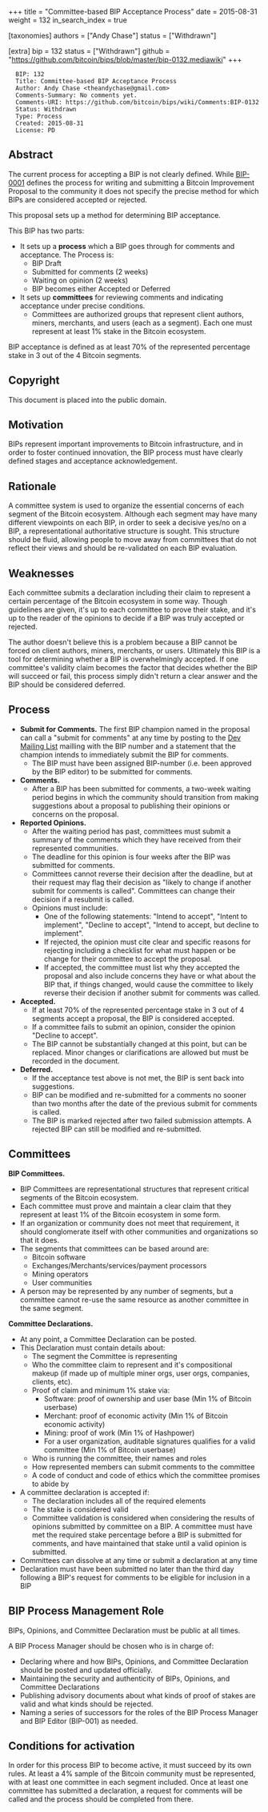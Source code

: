 +++
title = "Committee-based BIP Acceptance Process"
date = 2015-08-31
weight = 132
in_search_index = true

[taxonomies]
authors = ["Andy Chase"]
status = ["Withdrawn"]

[extra]
bip = 132
status = ["Withdrawn"]
github = "https://github.com/bitcoin/bips/blob/master/bip-0132.mediawiki"
+++

``` 
  BIP: 132
  Title: Committee-based BIP Acceptance Process
  Author: Andy Chase <theandychase@gmail.com>
  Comments-Summary: No comments yet.
  Comments-URI: https://github.com/bitcoin/bips/wiki/Comments:BIP-0132
  Status: Withdrawn
  Type: Process
  Created: 2015-08-31
  License: PD
```

## Abstract

The current process for accepting a BIP is not clearly defined. While
[BIP-0001](https://github.com/bitcoin/bips/blob/master/bip-0001.mediawiki)
defines the process for writing and submitting a Bitcoin Improvement
Proposal to the community it does not specify the precise method for
which BIPs are considered accepted or rejected.

This proposal sets up a method for determining BIP acceptance.

This BIP has two parts:

  - It sets up a **process** which a BIP goes through for comments and
    acceptance. The Process is:
      - BIP Draft
      - Submitted for comments (2 weeks)
      - Waiting on opinion (2 weeks)
      - BIP becomes either Accepted or Deferred
  - It sets up **committees** for reviewing comments and indicating
    acceptance under precise conditions.
      - Committees are authorized groups that represent client authors,
        miners, merchants, and users (each as a segment). Each one must
        represent at least 1% stake in the Bitcoin ecosystem.

BIP acceptance is defined as at least 70% of the represented percentage
stake in 3 out of the 4 Bitcoin segments.

## Copyright

This document is placed into the public domain.

## Motivation

BIPs represent important improvements to Bitcoin infrastructure, and in
order to foster continued innovation, the BIP process must have clearly
defined stages and acceptance acknowledgement.

## Rationale

A committee system is used to organize the essential concerns of each
segment of the Bitcoin ecosystem. Although each segment may have many
different viewpoints on each BIP, in order to seek a decisive yes/no on
a BIP, a representational authoritative structure is sought. This
structure should be fluid, allowing people to move away from committees
that do not reflect their views and should be re-validated on each BIP
evaluation.

## Weaknesses

Each committee submits a declaration including their claim to represent
a certain percentage of the Bitcoin ecosystem in some way. Though
guidelines are given, it's up to each committee to prove their stake,
and it's up to the reader of the opinions to decide if a BIP was truly
accepted or rejected.

The author doesn't believe this is a problem because a BIP cannot be
forced on client authors, miners, merchants, or users. Ultimately this
BIP is a tool for determining whether a BIP is overwhelmingly accepted.
If one committee's validity claim becomes the factor that decides
whether the BIP will succeed or fail, this process simply didn't return
a clear answer and the BIP should be considered deferred.

## Process

  - **Submit for Comments.** The first BIP champion named in the
    proposal can call a "submit for comments" at any time by posting to
    the [Dev Mailing
    List](https://lists.linuxfoundation.org/mailman/listinfo/bitcoin-dev)
    mailling with the BIP number and a statement that the champion
    intends to immediately submit the BIP for comments.
      - The BIP must have been assigned BIP-number (i.e. been approved
        by the BIP editor) to be submitted for comments.
  - **Comments.**
      - After a BIP has been submitted for comments, a two-week waiting
        period begins in which the community should transition from
        making suggestions about a proposal to publishing their opinions
        or concerns on the proposal.
  - **Reported Opinions.**
      - After the waiting period has past, committees must submit a
        summary of the comments which they have received from their
        represented communities.
      - The deadline for this opinion is four weeks after the BIP was
        submitted for comments.
      - Committees cannot reverse their decision after the deadline, but
        at their request may flag their decision as "likely to change if
        another submit for comments is called". Committees can change
        their decision if a resubmit is called.
      - Opinions must include:
          - One of the following statements: "Intend to accept", "Intent
            to implement", "Decline to accept", "Intend to accept, but
            decline to implement".
          - If rejected, the opinion must cite clear and specific
            reasons for rejecting including a checklist for what must
            happen or be change for their committee to accept the
            proposal.
          - If accepted, the committee must list why they accepted the
            proposal and also include concerns they have or what about
            the BIP that, if things changed, would cause the committee
            to likely reverse their decision if another submit for
            comments was called.
  - **Accepted.**
      - If at least 70% of the represented percentage stake in 3 out of
        4 segments accept a proposal, the BIP is considered accepted.
      - If a committee fails to submit an opinion, consider the opinion
        "Decline to accept".
      - The BIP cannot be substantially changed at this point, but can
        be replaced. Minor changes or clarifications are allowed but
        must be recorded in the document.
  - **Deferred.**
      - If the acceptance test above is not met, the BIP is sent back
        into suggestions.
      - BIP can be modified and re-submitted for a comments no sooner
        than two months after the date of the previous submit for
        comments is called.
      - The BIP is marked rejected after two failed submission attempts.
        A rejected BIP can still be modified and re-submitted.

## Committees

**BIP Committees.**

  - BIP Committees are representational structures that represent
    critical segments of the Bitcoin ecosystem.
  - Each committee must prove and maintain a clear claim that they
    represent at least 1% of the Bitcoin ecosystem in some form.
  - If an organization or community does not meet that requirement, it
    should conglomerate itself with other communities and organizations
    so that it does.
  - The segments that committees can be based around are:
      - Bitcoin software
      - Exchanges/Merchants/services/payment processors
      - Mining operators
      - User communities
  - A person may be represented by any number of segments, but a
    committee cannot re-use the same resource as another committee in
    the same segment.

**Committee Declarations.**

  - At any point, a Committee Declaration can be posted.
  - This Declaration must contain details about:
      - The segment the Committee is representing
      - Who the committee claim to represent and it's compositional
        makeup (if made up of multiple miner orgs, user orgs, companies,
        clients, etc).
      - Proof of claim and minimum 1% stake via:
          - Software: proof of ownership and user base (Min 1% of
            Bitcoin userbase)
          - Merchant: proof of economic activity (Min 1% of Bitcoin
            economic activity)
          - Mining: proof of work (Min 1% of Hashpower)
          - For a user organization, auditable signatures qualifies for
            a valid committee (Min 1% of Bitcoin userbase)
      - Who is running the committee, their names and roles
      - How represented members can submit comments to the committee
      - A code of conduct and code of ethics which the committee
        promises to abide by
  - A committee declaration is accepted if:
      - The declaration includes all of the required elements
      - The stake is considered valid
      - Committee validation is considered when considering the results
        of opinions submitted by committee on a BIP. A committee must
        have met the required stake percentage before a BIP is submitted
        for comments, and have maintained that stake until a valid
        opinion is submitted.
  - Committees can dissolve at any time or submit a declaration at any
    time
  - Declaration must have been submitted no later than the third day
    following a BIP's request for comments to be eligible for inclusion
    in a BIP

## BIP Process Management Role

BIPs, Opinions, and Committee Declaration must be public at all times.

A BIP Process Manager should be chosen who is in charge of:

  - Declaring where and how BIPs, Opinions, and Committee Declaration
    should be posted and updated officially.
  - Maintaining the security and authenticity of BIPs, Opinions, and
    Committee Declarations
  - Publishing advisory documents about what kinds of proof of stakes
    are valid and what kinds should be rejected.
  - Naming a series of successors for the roles of the BIP Process
    Manager and BIP Editor (BIP-001) as needed.

## Conditions for activation

In order for this process BIP to become active, it must succeed by its
own rules. At least a 4% sample of the Bitcoin community must be
represented, with at least one committee in each segment included. Once
at least one committee has submitted a declaration, a request for
comments will be called and the process should be completed from there.
